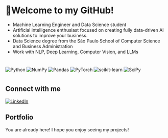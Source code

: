 # 💫Welcome to my GitHub!

- Machine Learning Engineer and Data Science student
- Artificial intelligence enthusiast focused on creating fully data-driven AI solutions to improve your business.
- Data Science degree from the São Paulo School of Computer Science and Business Administration
- Work with NLP, Deep Learning, Computer Vision, and LLMs



#
![Python](https://img.shields.io/badge/python-3670A0?style=for-the-badge&logo=python&logoColor=ffdd54) ![NumPy](https://img.shields.io/badge/numpy-%23013243.svg?style=for-the-badge&logo=numpy&logoColor=white) ![Pandas](https://img.shields.io/badge/pandas-%23150458.svg?style=for-the-badge&logo=pandas&logoColor=white) ![PyTorch](https://img.shields.io/badge/PyTorch-%23EE4C2C.svg?style=for-the-badge&logo=PyTorch&logoColor=white) ![scikit-learn](https://img.shields.io/badge/scikit--learn-%23F7931E.svg?style=for-the-badge&logo=scikit-learn&logoColor=white) ![SciPy](https://img.shields.io/badge/SciPy-%230C55A5.svg?style=for-the-badge&logo=scipy&logoColor=%white)
#
## Connect with me
[![LinkedIn](https://img.shields.io/badge/LinkedIn-%230077B5.svg?logo=linkedin&logoColor=white)](https://www.linkedin.com/in/lucas-moraes1310/) 

## Portfolio

You are already here! I hope you enjoy seeing my projects!


